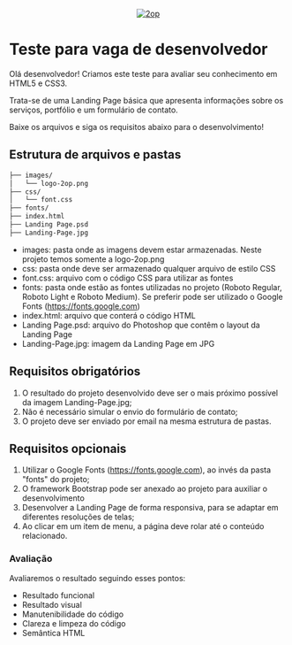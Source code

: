 <p align="center">
  <a href="http://2op.com.br/">
      <img src="http://2op.com.br/images/frontend/logo-2.png" alt="2op"/>
  </a>
</p>

# Teste para vaga de desenvolvedor
Olá desenvolvedor! Criamos este teste para avaliar seu conhecimento em HTML5 e CSS3.

Trata-se de uma Landing Page básica que apresenta informações sobre os serviços, portfólio e um formulário de contato.

Baixe os arquivos e siga os requisitos abaixo para o desenvolvimento!


## Estrutura de arquivos e pastas
```md
├── images/
│   └── logo-2op.png
├── css/
│   └── font.css
├── fonts/
├── index.html
├── Landing Page.psd
├── Landing-Page.jpg
```


- images: pasta onde as imagens devem estar armazenadas. Neste projeto temos somente a logo-2op.png
- css: pasta onde deve ser armazenado qualquer arquivo de estilo CSS
- font.css: arquivo com o código CSS para utilizar as fontes
- fonts: pasta onde estão as fontes utilizadas no projeto (Roboto Regular, Roboto Light e Roboto Medium). Se preferir pode ser utilizado o Google Fonts (https://fonts.google.com)
- index.html: arquivo que conterá o código HTML
- Landing Page.psd: arquivo do Photoshop que contêm o layout da Landing Page
- Landing-Page.jpg: imagem da Landing Page em JPG


## Requisitos obrigatórios

1. O resultado do projeto desenvolvido deve ser o mais próximo possível da imagem Landing-Page.jpg;
2. Não é necessário simular o envio do formulário de contato;
3. O projeto deve ser enviado por email na mesma estrutura de pastas.


## Requisitos opcionais

1. Utilizar o Google Fonts (https://fonts.google.com), ao invés da pasta "fonts" do projeto;
2. O framework Bootstrap pode ser anexado ao projeto para auxiliar o desenvolvimento
3. Desenvolver a Landing Page de forma responsiva, para se adaptar em diferentes resoluções de telas;
4. Ao clicar em um item de menu, a página deve rolar até o conteúdo relacionado.


### Avaliação
Avaliaremos o resultado seguindo esses pontos:

- Resultado funcional
- Resultado visual
- Manutenibilidade do código
- Clareza e limpeza do código
- Semântica HTML